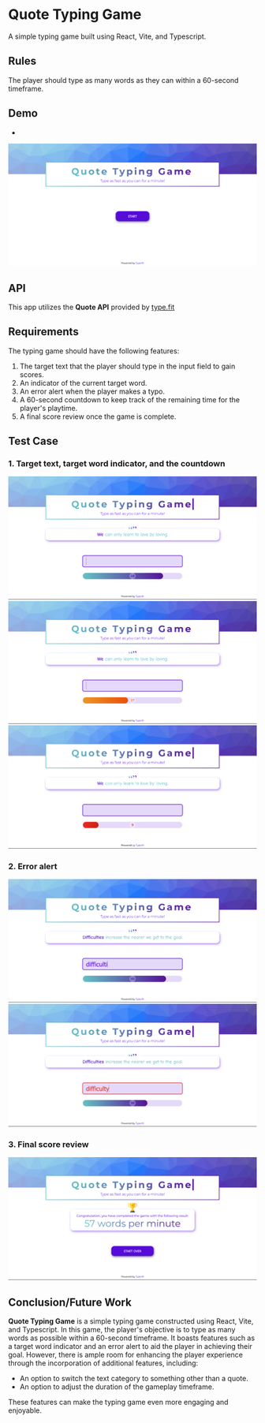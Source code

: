# Quote Typing Game

A simple typing game built using React, Vite, and Typescript.

## Rules

The player should type as many words as they can within a 60-second timeframe.

## Demo

-

![Welcome screen](./docs/initial.png)

## API

This app utilizes the __Quote API__ provided by [type.fit](https://type.fit/)

## Requirements

The typing game should have the following features:

1. The target text that the player should type in the input field to gain scores.
2. An indicator of the current target word.
3. An error alert when the player makes a typo.
4. A 60-second countdown to keep track of the remaining time for the player's playtime.
5. A final score review once the game is complete.

## Test Case

### 1. Target text, target word indicator, and the countdown

![Countdown safe indicator](./docs/safe-count.png)
![Countdown caution indicator](./docs/caution-count.png)
![Countdown danger indicator](./docs/danger-count.png)

### 2. Error alert

![No alert when there is no typo](./docs/not-typo.png)
![Error alert when a typo is detected](./docs/typo.png)

### 3. Final score review

![Final score review](./docs/review.png)

## Conclusion/Future Work

__Quote Typing Game__ is a simple typing game constructed using React, Vite, and Typescript. In this game, the player's objective is to type as many words as possible within a 60-second timeframe. It boasts features such as a target word indicator and an error alert to aid the player in achieving their goal. However, there is ample room for enhancing the player experience through the incorporation of additional features, including:

- An option to switch the text category to something other than a quote.
- An option to adjust the duration of the gameplay timeframe.

These features can make the typing game even more engaging and enjoyable.
